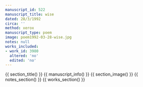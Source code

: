 ```yaml
---
manuscript_id: 522
manuscript_title: wise
dated: 28/3/1992
circa: ''
method: xerox
manuscript_type: poem
image: poem1992-03-28-wise.jpg
notes: null
works_included:
- work_id: 3980
  altered: 'no'
  edited: 'no'
---
```


{{ section_title() }}
{{ manuscript_info() }}
{{ section_image() }}
{{ notes_section() }}
{{ works_section() }}
